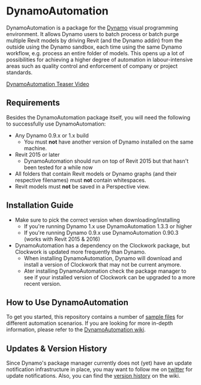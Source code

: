 # DynamoAutomation
DynamoAutomation is a package for the [Dynamo](https://github.com/DynamoDS/Dynamo) visual programming environment. It allows Dynamo users to batch process or batch purge multiple Revit models by driving Revit (and the Dynamo addin) from the outside using the Dynamo sandbox, each time using the same Dynamo workflow, e.g. process an entire folder of models. This opens up a lot of possibilities for achieving a higher degree of automation in labour-intensive areas such as quality control and enforcement of company or project standards.

[DynamoAutomation Teaser Video](http://www.youtube.com/watch?v=vu4i-gEzzUo&autoplay=1)

## Requirements
Besides the DynamoAutomation package itself, you will need the following to successfully use DynamoAutomation:
- Any Dynamo 0.9.x or 1.x build
  - You must **not** have another version of Dynamo installed on the same machine.
- Revit 2015 or later
  - DynamoAutomation should run on top of Revit 2015 but that hasn't been tested for a while now
- All folders that contain Revit models or Dynamo graphs (and their respective filenames) must **not** contain whitespaces.
- Revit models must **not** be saved in a Perspective view.

## Installation Guide
- Make sure to pick the correct version when downloading/installing
  - If you're running Dynamo 1.x use DynamoAutomation 1.3.3 or higher
  - If you're running Dynamo 0.9.x use DynamoAutomation 0.90.3 (works with Revit 2015 & 2016)
- DynamoAutomation has a dependency on the Clockwork package, but Clockwork is updated more frequently than Dynamo.
  - When installing DynamoAutomation, Dynamo will download and install a version of Clockwork that may not be current anymore.
  - Ater installing DynamoAutomation check the package manager to see if your installed version of Clockwork can be upgraded to a more recent version.

## How to Use DynamoAutomation
To get you started, this repository contains a number of [sample files](https://github.com/andydandy74/DynamoAutomation/tree/master/samples) for different automation scenarios. If you are looking for more in-depth information, please refer to the [DynamoAutomation wiki](https://github.com/andydandy74/DynamoAutomation/wiki).
 
## Updates & Version History
Since Dynamo's package manager currently does not (yet) have an update notification infrastructure in place, you may want to follow me on [twitter](https://twitter.com/a_dieckmann) for update notifications. Also, you can find the [version history](https://github.com/andydandy74/DynamoAutomation/wiki/Version-History) on the wiki.
